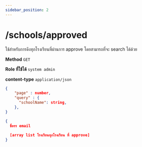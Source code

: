```yaml
---
sidebar_position: 2
---
```


# /schools/approved


ใช้สำหรับการดึงทุกโรงเรียนที่ผ่านการ approve โดยสามารถที่จะ search ได้ด้วย

**Method** `GET`

**Role ที่ใช้ได้** `system admin`

**content-type** `application/json`

```json title="Request"
{
    "page" : number,
    "query" : {
      "schoolName": string,
    },
}
```

```json title="Response"
{
  ชื่อรร email
  
  [array list โรงเรียนทุกโรงเรียน ที่ approve]
}
```